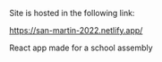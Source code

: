 Site is hosted in the following link:

https://san-martin-2022.netlify.app/


React app made for a school assembly
